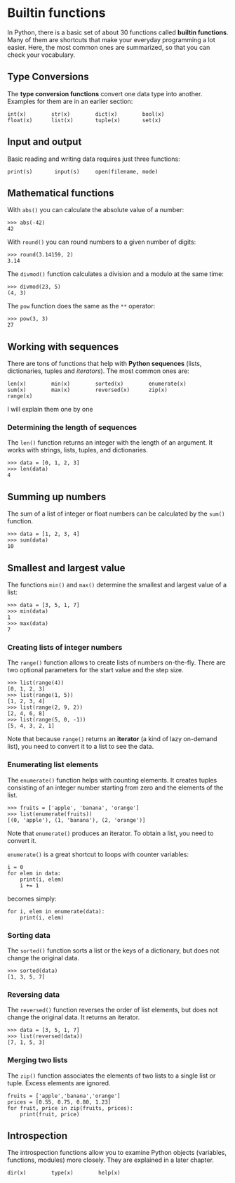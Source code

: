 
# Builtin functions

In Python, there is a basic set of about 30 functions called **builtin functions**. Many of them are shortcuts that make your everyday programming a lot easier. Here, the most common ones are summarized, so that you can check your vocabulary.


## Type Conversions

The **type conversion functions** convert one data type into another. Examples for them are in an earlier section:

    int(x)        str(x)        dict(x)        bool(x)
    float(x)      list(x)       tuple(x)       set(x)


## Input and output

Basic reading and writing data requires just three functions:

    print(s)       input(s)     open(filename, mode) 


## Mathematical functions

With `abs()` you can calculate the absolute value of a number:

    >>> abs(-42)
    42

With `round()` you can round numbers to a given number of digits:

    >>> round(3.14159, 2)
    3.14

The `divmod()` function calculates a division and a modulo at the same time:

    >>> divmod(23, 5)
    (4, 3)

The `pow` function does the same as the `**` operator:

    >>> pow(3, 3)
    27


## Working with sequences

There are tons of functions that help with **Python sequences** (lists, dictionaries, tuples and *iterators*). The most common ones are:

    len(x)        min(x)        sorted(x)        enumerate(x)
    sum(x)        max(x)        reversed(x)      zip(x)
    range(x)


I will explain them one by one

### Determining the length of sequences

The `len()` function returns an integer with the length of an argument. It works with strings, lists, tuples, and dictionaries.

    >>> data = [0, 1, 2, 3]
    >>> len(data)
    4

## Summing up numbers

The sum of a list of integer or float numbers can be calculated by the `sum()` function.

    >>> data = [1, 2, 3, 4]
    >>> sum(data)
    10


## Smallest and largest value

The functions `min()` and `max()` determine the smallest and largest value of a list:

    >>> data = [3, 5, 1, 7]
    >>> min(data)
    1
    >>> max(data)
    7

### Creating lists of integer numbers

The `range()` function allows to create lists of numbers on-the-fly. There are two optional parameters for the start value and the step size.

    >>> list(range(4))
    [0, 1, 2, 3]
    >>> list(range(1, 5))
    [1, 2, 3, 4]
    >>> list(range(2, 9, 2))
    [2, 4, 6, 8]
    >>> list(range(5, 0, -1))
    [5, 4, 3, 2, 1]

Note that because `range()` returns an **iterator** (a kind of lazy on-demand list), you need to convert it to a list to see the data.


### Enumerating list elements

The `enumerate()` function helps with counting elements. It creates tuples consisting of an integer number starting from zero and the elements of the list. 

    >>> fruits = ['apple', 'banana', 'orange']
    >>> list(enumerate(fruits))
    [(0, 'apple'), (1, 'banana'), (2, 'orange')]

Note that `enumerate()` produces an iterator. To obtain a list, you need to convert it.

`enumerate()` is a great shortcut to loops with counter variables:

    i = 0
    for elem in data:
        print(i, elem)
        i += 1

becomes simply:

    for i, elem in enumerate(data):
        print(i, elem)


### Sorting data

The `sorted()` function sorts a list or the keys of a dictionary, but does not change the original data.

    >>> sorted(data)
    [1, 3, 5, 7]


### Reversing data

The `reversed()` function reverses the order of list elements, but does not change the original data. It returns an iterator.

    >>> data = [3, 5, 1, 7]
    >>> list(reversed(data))
    [7, 1, 5, 3]


### Merging two lists

The `zip()` function associates the elements of two lists to a single list or tuple. Excess elements are ignored.

    fruits = ['apple','banana','orange']
    prices = [0.55, 0.75, 0.80, 1.23]
    for fruit, price in zip(fruits, prices): 
        print(fruit, price)






## Introspection

The introspection functions allow you to examine Python objects (variables, functions, modules) more closely. They are explained in a later chapter.

    dir(x)        type(x)        help(x)

